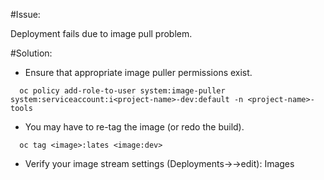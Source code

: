 #Issue:

Deployment fails due to image pull problem.

#Solution:

- Ensure that appropriate image puller permissions exist.

```
  oc policy add-role-to-user system:image-puller system:serviceaccount:i<project-name>-dev:default -n <project-name>-tools
```

- You may have to re-tag the image (or redo the build).

```  
  oc tag <image>:lates <image:dev>
```

- Verify your image stream settings (Deployments-><youyr app>->edit): Images

